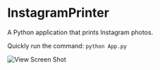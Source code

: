 InstagramPrinter
================

A Python application that prints Instagram photos.

Quickly run the command: <code>python App.py</code>

![View Screen Shot](https://raw.github.com/saidozcan/InstagramPrinter/master/screenshots/view.png)
